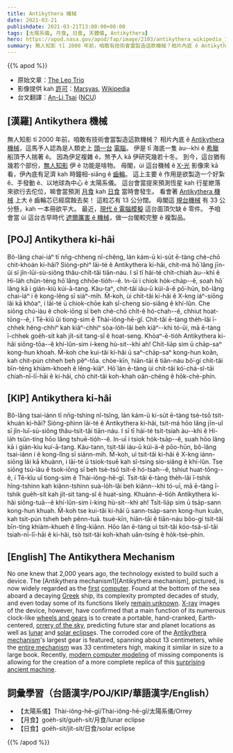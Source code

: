 ```yaml
---
title: Antikythera 機械
date: 2021-03-21
publishdate: 2021-03-21T13:00:00+08:00
tags: [太陽系儀, 月食, 日食, 天體儀, Antikythera]
hero: https://apod.nasa.gov/apod/fap/image/2103/antikythera_wikipedia_1036.jpg
summary: 無人知影 tī 2000 年前，咱敢有技術會當製造這款機械？相片內底 ê Antikythera 機械，這馬予人認為是人類史上第一台電腦。伊 tī 海底一隻 àu--khi ê 希臘船頂揣著。
---
```


{{% apod %}}

- 原始文章：[The Leo Trio](https://apod.nasa.gov/apod/ap210321.html)
- 影像提供 kah [許可][License]：[Marsyas][Marsyas], [Wikipedia][Wikipedia]
- 台文翻譯：[An-Li Tsai](mailto:thianbu.taigi@gmail.com) ([NCU](https://www.astro.ncu.edu.tw))

## [漢羅] Antikythera 機械

無人知影 tī 2000 年前，咱敢有技術會當製造這款機械？
相片內底 ê [Antikythera 機械][Antikythera mechanism1]，這馬予人認為是人類史上 [頭一台][first] [電腦][computer]。
伊是 tī 海底一隻 àu--khì ê [希臘][Greek] 船頂予人揣著 ê。
因為伊足複雜 ê，煞予人 kā 伊研究幾若十冬。
到今，這台猶有幾若个部份，[無人知影][remain unknown] 伊 ê 功能是啥物。
毋閣，ùi 這台機械 ê [X-光][X-ray] 影像來 kā 看，伊內底有足濟 kah 時鐘相-siâng ê [齒輪][wheels and gears]。
這上主要 ê 作用是欲製造一个好紮 ê、手發動 ê、以地球為中心 ê 太陽系儀。
這台會當提來預測恆星 kah 行星紲落來欲行去佗位，嘛會當預測 [月食][lunar] kah [日食][solar eclipse] 當時會發生。
看會著 [Antikythera 機械][Antikythera mechanism2] 上大 ê 齒輪芯已經腐蝕去矣！
這粒芯有 13 公分闊。
毋閣這 [規台機械][entire mechanism] 有 33 公分懸，kah 一本冊欲平大。
最近，[現代 ê 電腦模擬][modern computer modeling] 這台面頂欠缺 ê 零件。
予咱會當 ùi 這台古早時代 [遮爾厲害 ê 機械][surprising ancient machine]，做一台閣較完整 ê 複製品。

## [POJ] Antikythera ki-hâi

Bô-lâng chai-iáⁿ tī nn̄g-chheng nî-chêng, lán kám-ū ki-su̍t ē-tàng chè-chō chit-khoán ki-hâi?
Siòng-phìⁿ lāi-té ê Antikythera ki-hâi, chit-má hō͘ lâng jīn-ûi sī jîn-lūi-sù-siông thâu-chi̍t-tâi tiān-náu.
I sī tī hái-té chi̍t-chiah àu--khì ê Hi-la̍h chûn-téng hō͘ lâng chhōe-tio̍h--ê.
In-ūi i chiok ho̍k-cha̍p--ê, soah hō͘ lâng kā i gián-kiù kúi-ā-tang.
Kàu-taⁿ, chit-tâi iáu-ū kúi-ā-ê pō͘-hūn, bô-lâng chai-iáⁿ i ê kong-lêng sī siáⁿ-mih.
M̄-koh, ùi chit-tâi ki-hâi ê X-kng iáⁿ-siōng lâi kā khòaⁿ, i lāi-té ū chiok-chōe kah sî-cheng sio-siâng ê khí-lûn.
Che siōng chú-iàu ê chok-iōng sī beh chè-chō chi̍t-ê hó-chah--ê, chhiut hoat-tōng--ê, í Tē-kiû ûi tiong-sim ê Thài-iông-hē-gî.
Chit-tâi ē-tàng the̍h-lâi ī-chhek hêng-chhiⁿ kah kiâⁿ-chhiⁿ sòa-lo̍h-lâi beh kiâⁿ--khì tó-ūi, mā ē-tàng ī-chhek goe̍h-si̍t kah ji̍t-sit tang-sî ê hoat-seng.
Khòaⁿ-ē-tio̍h Antikythera ki-hâi siōng-tōa--ê khí-lûn-sim í-keng hù-sit--khì ah!
Chi̍t-lia̍p sim ū cha̍p-saⁿ kong-hun khoah.
M̄-koh che kui-tâi ki-hâi ū saⁿ-cha̍p-saⁿ kong-hun koân, kah chit-pún chheh beh pêⁿ-tōa.
chòe-kīn, hiān-tāi ê tiān-náu bô͘-gí chi̍t-tâi bīn-téng khiàm-khoeh ê lêng-kiāⁿ.
Hō͘ lán ē-tàng ùi chit-tâi kó͘-chá-sî-tāi chiah-nī-lī-hāi ê ki-hâi, chò chit-tâi koh-khah oân-chéng ê ho̍k-chè-phín.

## [KIP] Antikythera ki-hâi

Bô-lâng tsai-iánn tī nn̄g-tshing nî-tsîng, lán kám-ū ki-su̍t ē-tàng tsè-tsō tsit-khuán ki-hâi?
Siòng-phìnn lāi-té ê Antikythera ki-hâi, tsit-má hōo lâng jīn-uî sī jîn-luī-sù-siông thâu-tsi̍t-tâi tiān-náu.
I sī tī hái-té tsi̍t-tsiah àu--khì ê Hi-la̍h tsûn-tíng hōo lâng tshuē-tio̍h--ê.
In-uī i tsiok ho̍k-tsa̍p--ê, suah hōo lâng kā i gián-kìu kuí-ā-tang.
Kàu-tann, tsit-tâi iáu-ū kúi-ā-ê pōo-hūn, bô-lâng tsai-iánn i ê kong-lîng sī siánn-mih.
M̄-koh, uì tsit-tâi ki-hâi ê X-kng iánn-siōng lâi kā khuànn, i lāi-té ū tsiok-tsuē kah sî-tsing sio-siâng ê khí-lûn.
Tse siōng tsú-iàu ê tsok-iōng sī beh tsè-tsō tsi̍t-ê hó-tsah--ê, tshiut huat-tōng--ê, í Tē-kîu uî tiong-sim ê Thài-iông-hē-gî.
Tsit-tâi ē-tàng the̍h-lâi ī-tshik hîng-tshinn kah kiânn-tshinn suà-lo̍h-lâi beh kiânn--khì tó-uī, mā ē-tàng ī-tshik gue̍h-si̍t kah ji̍t-sit tang-sî ê huat-sing.
Khuànn-ē-tio̍h Antikythera ki-hâi siōng-tuā--ê khí-lûn-sim í-king hù-sit--khì ah!
Tsi̍t-lia̍p sim ū tsa̍p-sann kong-hun khuah.
M̄-koh tse kui-tâi ki-hâi ū sann-tsa̍p-sann kong-hun kuân, kah tsit-pún tsheh beh pênn-tuā.
tsuè-kīn, hiān-tāi ê tiān-náu bôo-gí tsi̍t-tâi bīn-tíng khiàm-khueh ê lîng-kiānn.
Hōo lán ē-tàng uì tsit-tâi kóo-tsá-sî-tāi tsiah-nī-lī-hāi ê ki-hâi, tsò tsit-tâi koh-khah uân-tsíng ê ho̍k-tsè-phín.


## [English] The Antikythera Mechanism

No one knew that 2,000 years ago, the technology existed to build such a device. The [Antikythera mechanism1][Antikythera mechanism], pictured, is now widely regarded as the [first][first] [computer][computer]. Found at the bottom of the sea aboard a decaying [Greek][Greek] ship, its complexity prompted decades of study, and even today some of its functions likely [remain unknown][remain unknown]. [X-ray][X-ray] images of the device, however, have confirmed that a main function of its numerous clock-like [wheels and gears][wheels and gears] is to create a portable, hand-cranked, Earth-centered, [orrery of the sky][orrery of the sky], predicting future star and planet locations as well as [lunar][lunar] and [solar eclipse][solar eclipse]s. The corroded core of the [Antikythera mechanism][Antikythera mechanism2]'s largest gear is featured, spanning about 13 centimeters, while the [entire mechanism][entire mechanism] was 33 centimeters high, making it similar in size to a large book. Recently, [modern computer modeling][modern computer modeling] of missing components is allowing for the creation of a more complete replica of this [surprising ancient machine][surprising ancient machine].

## 詞彙學習（台語漢字/POJ/KIP/華語漢字/English）

- 【太陽系儀】Thài-iông-hē-gî/Thài-iông-hē-gî/太陽系儀/Orrey
- 【月食】goe̍h-si̍t/gue̍h-si̍t/月食/lunar eclipse
- 【日食】goe̍h-si̍t/ji̍t-si̍t/日食/solar eclipse


{{% /apod %}}

[License]: https://creativecommons.org/licenses/by-sa/3.0/deed.en
[Marsyas]: https://commons.wikimedia.org/wiki/User:Marsyas
[Wikipedia]: https://commons.wikimedia.org/wiki/File:NAMA_Machine_d%27Anticyth%C3%A8re_1.jpg
[Antikythera mechanism1]: https://en.wikipedia.org/wiki/Antikythera_mechanism
[first]: https://en.wikipedia.org/wiki/Computer#Pre-20th_century
[computer]: https://www.smithsonianmag.com/history/decoding-antikythera-mechanism-first-computer-180953979/
[Greek]: https://en.wikipedia.org/wiki/Greece
[remain unknown]: http://img.gawkerassets.com/img/183lbg3rnl5w2jpg/original.jpg
[X-ray]: https://science.nasa.gov/ems/11_xrays
[wheels and gears]: https://youtu.be/RLPVCJjTNgk
[orrery of the sky]: https://youtu.be/tmNuG15cqNw?t=410
[lunar]: https://apod.nasa.gov/apod/ap190120.html
[solar eclipse]: https://apod.nasa.gov/apod/ap170912.html
[Antikythera mechanism2]: http://www.antikythera-mechanism.gr/
[entire mechanism]: https://youtu.be/UpLcnAIpVRA
[modern computer modeling]: https://www.nature.com/articles/s41598-021-84310-w
[surprising ancient machine]: https://www.bbc.com/news/science-environment-56377567
